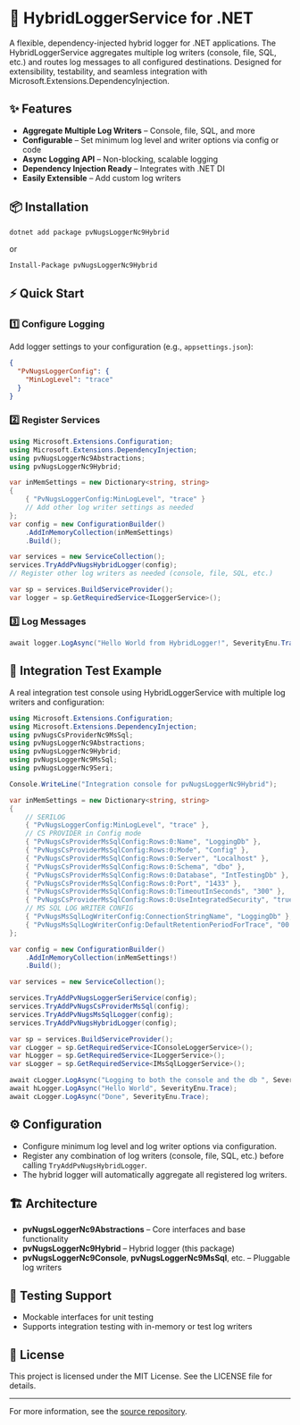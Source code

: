 # 🚦 HybridLoggerService for .NET

A flexible, dependency-injected hybrid logger for .NET applications. The HybridLoggerService aggregates multiple log writers (console, file, SQL, etc.) and routes log messages to all configured destinations. Designed for extensibility, testability, and seamless integration with Microsoft.Extensions.DependencyInjection.

## ✨ Features

- **Aggregate Multiple Log Writers** – Console, file, SQL, and more
- **Configurable** – Set minimum log level and writer options via config or code
- **Async Logging API** – Non-blocking, scalable logging
- **Dependency Injection Ready** – Integrates with .NET DI
- **Easily Extensible** – Add custom log writers

## 📦 Installation

```shell
dotnet add package pvNugsLoggerNc9Hybrid
```

or

```shell
Install-Package pvNugsLoggerNc9Hybrid
```

## ⚡ Quick Start

### 1️⃣ Configure Logging

Add logger settings to your configuration (e.g., `appsettings.json`):

```json
{
  "PvNugsLoggerConfig": {
    "MinLogLevel": "trace"
  }
}
```

### 2️⃣ Register Services

```csharp
using Microsoft.Extensions.Configuration;
using Microsoft.Extensions.DependencyInjection;
using pvNugsLoggerNc9Abstractions;
using pvNugsLoggerNc9Hybrid;

var inMemSettings = new Dictionary<string, string>
{
    { "PvNugsLoggerConfig:MinLogLevel", "trace" }
    // Add other log writer settings as needed
};
var config = new ConfigurationBuilder()
    .AddInMemoryCollection(inMemSettings)
    .Build();

var services = new ServiceCollection();
services.TryAddPvNugsHybridLogger(config);
// Register other log writers as needed (console, file, SQL, etc.)

var sp = services.BuildServiceProvider();
var logger = sp.GetRequiredService<ILoggerService>();
```

### 3️⃣ Log Messages

```csharp
await logger.LogAsync("Hello World from HybridLogger!", SeverityEnu.Trace);
```

## 🧪 Integration Test Example

A real integration test console using HybridLoggerService with multiple log writers and configuration:

```csharp
using Microsoft.Extensions.Configuration;
using Microsoft.Extensions.DependencyInjection;
using pvNugsCsProviderNc9MsSql;
using pvNugsLoggerNc9Abstractions;
using pvNugsLoggerNc9Hybrid;
using pvNugsLoggerNc9MsSql;
using pvNugsLoggerNc9Seri;

Console.WriteLine("Integration console for pvNugsLoggerNc9Hybrid");

var inMemSettings = new Dictionary<string, string>
{
    // SERILOG
    { "PvNugsLoggerConfig:MinLogLevel", "trace" },
    // CS PROVIDER in Config mode
    { "PvNugsCsProviderMsSqlConfig:Rows:0:Name", "LoggingDb" },
    { "PvNugsCsProviderMsSqlConfig:Rows:0:Mode", "Config" },
    { "PvNugsCsProviderMsSqlConfig:Rows:0:Server", "Localhost" },
    { "PvNugsCsProviderMsSqlConfig:Rows:0:Schema", "dbo" },
    { "PvNugsCsProviderMsSqlConfig:Rows:0:Database", "IntTestingDb" },
    { "PvNugsCsProviderMsSqlConfig:Rows:0:Port", "1433" },
    { "PvNugsCsProviderMsSqlConfig:Rows:0:TimeoutInSeconds", "300" },
    { "PvNugsCsProviderMsSqlConfig:Rows:0:UseIntegratedSecurity", "true" },
    // MS SQL LOG WRITER CONFIG
    { "PvNugsMsSqlLogWriterConfig:ConnectionStringName", "LoggingDb" },
    { "PvNugsMsSqlLogWriterConfig:DefaultRetentionPeriodForTrace", "00:00:01" },
};

var config = new ConfigurationBuilder()
    .AddInMemoryCollection(inMemSettings!)
    .Build();

var services = new ServiceCollection();

services.TryAddPvNugsLoggerSeriService(config);
services.TryAddPvNugsCsProviderMsSql(config);
services.TryAddPvNugsMsSqlLogger(config);
services.TryAddPvNugsHybridLogger(config);

var sp = services.BuildServiceProvider();
var cLogger = sp.GetRequiredService<IConsoleLoggerService>();
var hLogger = sp.GetRequiredService<ILoggerService>();
var sLogger = sp.GetRequiredService<IMsSqlLoggerService>();

await cLogger.LogAsync("Logging to both the console and the db ", SeverityEnu.Trace);
await hLogger.LogAsync("Hello World", SeverityEnu.Trace);
await cLogger.LogAsync("Done", SeverityEnu.Trace);
```

## ⚙️ Configuration

- Configure minimum log level and log writer options via configuration.
- Register any combination of log writers (console, file, SQL, etc.) before calling `TryAddPvNugsHybridLogger`.
- The hybrid logger will automatically aggregate all registered log writers.

## 🏗️ Architecture

- **pvNugsLoggerNc9Abstractions** – Core interfaces and base functionality
- **pvNugsLoggerNc9Hybrid** – Hybrid logger (this package)
- **pvNugsLoggerNc9Console**, **pvNugsLoggerNc9MsSql**, etc. – Pluggable log writers

## 🧪 Testing Support

- Mockable interfaces for unit testing
- Supports integration testing with in-memory or test log writers

## 📄 License

This project is licensed under the MIT License. See the LICENSE file for details.

---

For more information, see the [source repository](https://github.com/your-org/pvWayNugs).
